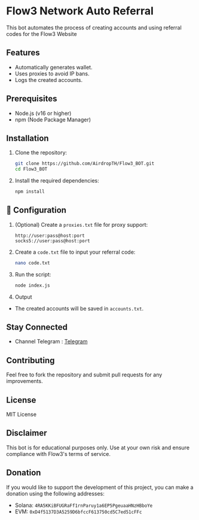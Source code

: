# Flow3 Network Auto Referral

This bot automates the process of creating accounts and using referral codes for the Flow3 Website

## Features

- Automatically generates wallet.
- Uses proxies to avoid IP bans.
- Logs the created accounts.

## Prerequisites

- Node.js (v16 or higher)
- npm (Node Package Manager)


## Installation

1. Clone the repository:
    ```sh
    git clone https://github.com/AirdropTH/Flow3_BOT.git
    cd Flow3_BOT
    ```

2. Install the required dependencies:
    ```sh
    npm install
    ```

## 📝 Configuration

1. (Optional) Create a `proxies.txt` file for proxy support:
    ```
    http://user:pass@host:port
    socks5://user:pass@host:port
    ```

2. Create a `code.txt` file to input your referral code:
    ```sh
    nano code.txt
    ```
5. Run the script:
    ```sh
    node index.js
    ```
6. Output

- The created accounts will be saved in `accounts.txt`.

## Stay Connected

- Channel Telegram : [Telegram](https://t.me/AirdropToolkitHub)

## Contributing

Feel free to fork the repository and submit pull requests for any improvements.

## License

MIT License

## Disclaimer

This bot is for educational purposes only. Use at your own risk and ensure compliance with Flow3's terms of service.

## Donation

If you would like to support the development of this project, you can make a donation using the following addresses:

- Solana: `4RA5KKiBFUGRaFf1rnParuy1a6EP5PgeuaaHNzHBboYe`
- EVM: `0xD4f5137D3A5259D6bfccF613750cd5C7ed51cFFc`
